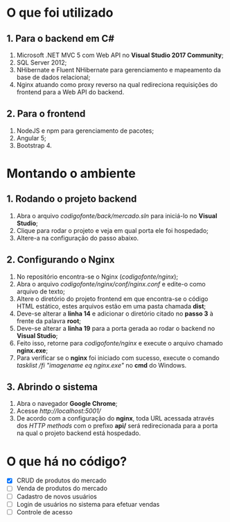 # O que foi utilizado

## 1. Para o backend em C#

1. Microsoft .NET MVC 5 com Web API no **Visual Studio 2017 Community**;
2. SQL Server 2012;
3. NHibernate e Fluent NHibernate para gerenciamento e mapeamento da base de dados relacional;
4. Nginx atuando como proxy reverso na qual redireciona requisições do frontend para a Web API do backend.

## 2. Para o frontend

1. NodeJS e npm para gerenciamento de pacotes;
2. Angular 5;
3. Bootstrap 4.

# Montando o ambiente

## 1. Rodando o projeto backend

1. Abra o arquivo *codigofonte/back/mercado.sln* para iniciá-lo no **Visual Studio**;
2. Clique para rodar o projeto e veja em qual porta ele foi hospedado;
3. Altere-a na configuração do passo abaixo.

## 2. Configurando o Nginx

1. No repositório encontra-se o Nginx (_codigofonte/nginx_);
2. Abra o arquivo _codigofonte/nginx/conf/nginx.conf_ e edite-o como arquivo de texto;
3. Altere o diretório do projeto frontend em que encontra-se o código HTML estático, estes arquivos estão em uma pasta chamada **dist**;
4. Deve-se alterar a **linha 14** e adicionar o diretório citado no **passo 3** à frente da palavra **root**;
5. Deve-se alterar a **linha 19** para a porta gerada ao rodar o backend no **Visual Studio**;
5. Feito isso, retorne para _codigofonte/nginx_ e execute o arquivo chamado **nginx.exe**;
6. Para verificar se o **nginx** foi iniciado com sucesso, execute o comando *tasklist /fi "imagename eq nginx.exe"* no **cmd** do Windows.

## 3. Abrindo o sistema

1. Abra o navegador **Google Chrome**;
2. Acesse *http://localhost:5001/* 
3. De acordo com a configuração do **nginx**, toda URL acessada através dos *HTTP methods* com o prefixo **api/** será redirecionada para a porta na qual o projeto backend está hospedado.


# O que há no código?

- [x] CRUD de produtos do mercado
- [ ] Venda de produtos do mercado
- [ ] Cadastro de novos usuários
- [ ] Login de usuários no sistema para efetuar vendas
- [ ] Controle de acesso
